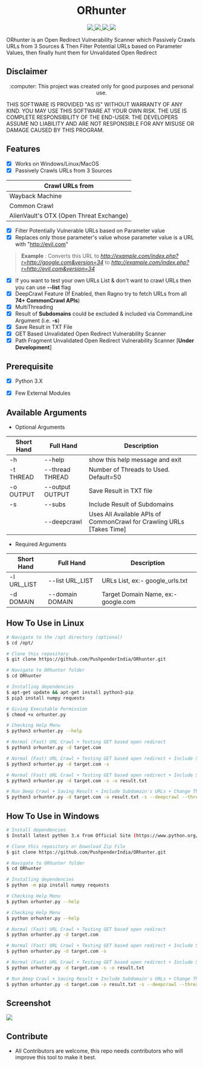 <h1 align="center">ORhunter</h1>
<p align="center">
    <a href="https://python.org">
    <img src="https://img.shields.io/badge/Python-3.7-green.svg">
  </a>
  <a href="https://github.com/PushpenderIndia/subdover/blob/master/LICENSE">
    <img src="https://img.shields.io/badge/License-MIT-lightgrey.svg">
  </a>
  <a href="https://github.com/PushpenderIndia/subdover/releases">
    <img src="https://img.shields.io/badge/Release-1.0-blue.svg">
  </a>
    <a href="https://github.com/PushpenderIndia/subdover">
    <img src="https://img.shields.io/badge/Open%20Source-%E2%9D%A4-brightgreen.svg">
  </a>
</p>

ORhunter is an Open Redirect Vulnerability Scanner which Passively Crawls URLs from 3 Sources &amp; Then Filter Potential URLs based on Parameter Values, then finally hunt them for Unvalidated Open Redirect 

## Disclaimer
<p align="center">
  :computer: This project was created only for good purposes and personal use.
</p>

THIS SOFTWARE IS PROVIDED "AS IS" WITHOUT WARRANTY OF ANY KIND. YOU MAY USE THIS SOFTWARE AT YOUR OWN RISK. THE USE IS COMPLETE RESPONSIBILITY OF THE END-USER. THE DEVELOPERS ASSUME NO LIABILITY AND ARE NOT RESPONSIBLE FOR ANY MISUSE OR DAMAGE CAUSED BY THIS PROGRAM.

## Features
- [x] Works on Windows/Linux/MacOS
- [x] Passively Crawls URLs from 3 Sources

| Crawl URLs from |
| --------------- |
| Wayback Machine |
| Common Crawl    |
| AlienVault's OTX (Open Threat Exchange) |

- [x] Filter Potentially Vulnerable URLs based on Parameter value
- [x] Replaces only those parameter's value whose parameter value is a URL with "http://evil.com"

> **Example** : Converts this URL to *http://example.com/index.php?r=http://google.com&version=34* to *http://example.com/index.php?r=http://evil.com&version=34*

- [x] If you want to test your own URLs List & don't want to crawl URLs then you can use **--list** flag
- [x] DeepCrawl Feature (If Enabled, then Ragno try to fetch URLs from all **74+ CommonCrawl APIs**)
- [x] MultiThreading 
- [x] Result of **Subdomains** could be excluded & included via CommandLine Argument (i.e. **-s**)
- [x] Save Result in TXT File
- [x] GET Based Unvalidated Open Redirect Vulnerability Scanner
- [x] Path Fragment Unvalidated Open Redirect Vulnerability Scanner [**Under Development**]
 
## Prerequisite
- [x] Python 3.X
- [x] Few External Modules


## Available Arguments 
* Optional Arguments

| Short Hand  | Full Hand       | Description                     |
| ----------  | ---------       | -----------                     |
| -h          | --help          | show this help message and exit |
| -t THREAD   | --thread THREAD | Number of Threads to Used. Default=50 |
| -o OUTPUT   | --output OUTPUT | Save Result in TXT file         |
| -s          | --subs          | Include Result of Subdomains    |
|             | --deepcrawl     | Uses All Available APIs of CommonCrawl for Crawling URLs [Takes Time] |


* Required Arguments

| Short Hand  | Full Hand | Description |
| ----------  | --------- | ----------- |
| -l URL_LIST | --list URL_LIST | URLs List, ex:- google_urls.txt |
| -d DOMAIN   | --domain DOMAIN | Target Domain Name, ex:- google.com |

## How To Use in Linux
```bash
# Navigate to the /opt directory (optional)
$ cd /opt/

# Clone this repository
$ git clone https://github.com/PushpenderIndia/ORhunter.git

# Navigate to ORhunter folder
$ cd ORhunter

# Installing dependencies
$ apt-get update && apt-get install python3-pip
$ pip3 install numpy requests

# Giving Executable Permission
$ chmod +x orhunter.py

# Checking Help Menu
$ python3 orhunter.py --help

# Normal (Fast) URL Crawl + Testing GET based open redirect
$ python3 orhunter.py -d target.com 

# Normal (Fast) URL Crawl + Testing GET based open redirect + Include Subdomain's URLs
$ python3 orhunter.py -d target.com -s

# Normal (Fast) URL Crawl + Testing GET based open redirect + Include Subdomain's URLs + Save Result
$ python3 orhunter.py -d target.com -s -o result.txt

# Run Deep Crawl + Saving Result + Include Subdomain's URLs + Change Thread Number
$ python3 orhunter.py -d target.com -o result.txt -s --deepcrawl --thread 100
```

## How To Use in Windows
```bash
# Install dependencies 
$ Install latest python 3.x from Official Site (https://www.python.org/downloads/)

# Clone this repository or Download Zip File
$ git clone https://github.com/PushpenderIndia/ORhunter.git

# Navigate to ORhunter folder
$ cd ORhunter

# Installing dependencies
$ python -m pip install numpy requests

# Checking Help Menu
$ python orhunter.py --help

# Checking Help Menu
$ python orhunter.py --help

# Normal (Fast) URL Crawl + Testing GET based open redirect
$ python orhunter.py -d target.com 

# Normal (Fast) URL Crawl + Testing GET based open redirect + Include Subdomain's URLs
$ python orhunter.py -d target.com -s

# Normal (Fast) URL Crawl + Testing GET based open redirect + Include Subdomain's URLs + Save Result
$ python orhunter.py -d target.com -s -o result.txt

# Run Deep Crawl + Saving Result + Include Subdomain's URLs + Change Thread Number
$ python orhunter.py -d target.com -o result.txt -s --deepcrawl --thread 100
```

## Screenshot

![](/Result.JPG)

## Contribute

* All Contributors are welcome, this repo needs contributors who will improve this tool to make it best.
